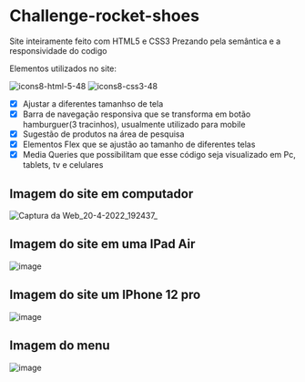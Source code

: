 # Challenge-rocket-shoes
 
 Site inteiramente feito com HTML5 e CSS3
 Prezando pela semântica e a responsividade do codigo
 
 Elementos utilizados no site:
 
![icons8-html-5-48](https://user-images.githubusercontent.com/101835324/165111872-1db50d31-ff08-4c68-8f8d-372172a3e58d.png)
![icons8-css3-48](https://user-images.githubusercontent.com/101835324/165111999-a12764fb-a618-4c85-9fc1-8a9fd68e4db0.png)

- [X] Ajustar a diferentes tamanhso de tela
- [X] Barra de navegação responsiva que se transforma em botão hamburguer(3 tracinhos), usualmente utilizado para mobile
- [X] Sugestão de produtos na área de pesquisa
- [X] Elementos Flex que se ajustão ao tamanho de diferentes telas
- [X] Media Queries que possibilitam que esse código seja visualizado em Pc, tablets, tv e celulares

## Imagem do site em computador
![Captura da Web_20-4-2022_192437_](https://user-images.githubusercontent.com/101835324/164335184-87d833a9-8310-4dac-ae39-cb8588a07075.jpeg)

## Imagem do site em uma IPad Air
![image](https://user-images.githubusercontent.com/101835324/164337343-aeb88e90-4df7-4366-ab36-bfe0b925c118.png)

## Imagem do site um IPhone 12 pro
![image](https://user-images.githubusercontent.com/101835324/164337470-82580126-9324-406d-8ab5-de5060d61b89.png)

## Imagem do menu 
![image](https://user-images.githubusercontent.com/101835324/164337596-3c2b9e23-e6f3-4b60-896e-c0dee7690d62.png)
